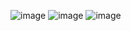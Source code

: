 ![image](https://github.com/MrUmmataliyev/fullweb_ngBootstarap/assets/145908814/1d974968-bf82-494a-8413-61005a9c618f)
![image](https://github.com/MrUmmataliyev/fullweb_ngBootstarap/assets/145908814/160ce025-fd2e-4ccf-acb2-e6a9322be8bd)
![image](https://github.com/MrUmmataliyev/fullweb_ngBootstarap/assets/145908814/f43778c1-c573-4a48-9111-f2cb06545eb0)
